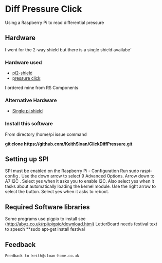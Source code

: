 # Diff Pressure Click

Using a Raspberry Pi to read differential pressure
## Hardware
I went for the 2-way shield but there is a single shield availabe`
### Hardware used
* [pi2-shield](http://www.mikroe.com/click/pi2-shield/)
* [pressure click](http://www.mikroe.com/click/diff-pressure/)

I ordered mine from RS Components

### Alternative Hardware
* [Single pi shield](http://www.mikroe.com/click/pi-shield/)

### Install this software
From directory /home/pi issue command

**git clone https://github.com/KeithSloan/ClickDiffPressure.git**

## Setting up SPI
SPI must be enabled on the Raspberry Pi - 
Configuration
Run sudo raspi-config .
Use the down arrow to select 9 Advanced Options.
Arrow down to A7 I2C .
Select yes when it asks you to enable I2C.
Also select yes when it tasks about automatically loading the kernel module.
Use the right arrow to select the <Finish> button.
Select yes when it asks to reboot.
## Required Software libraries
Some programs use pigpio to install see (http://abyz.co.uk/rpi/pigpio/download.html)
LetterBoard needs festival text to speech
**sudo apt-get install festival
## Feedback

    Feedback to keith@sloan-home.co.uk



